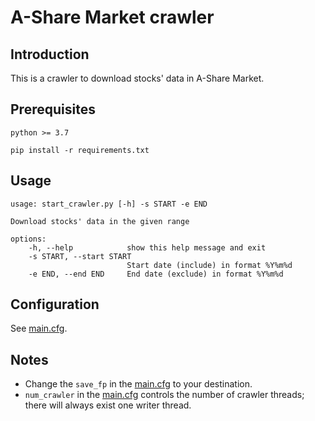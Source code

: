 # A-Share Market crawler

## Introduction

This is a crawler to download stocks' data in A-Share Market.

## Prerequisites

`python >= 3.7`

`pip install -r requirements.txt`

## Usage

```
usage: start_crawler.py [-h] -s START -e END

Download stocks' data in the given range

options:
    -h, --help            show this help message and exit
    -s START, --start START
                          Start date (include) in format %Y%m%d
    -e END, --end END     End date (exclude) in format %Y%m%d
```

## Configuration

See [main.cfg](./config/main.cfg).

## Notes

- Change the `save_fp` in the [main.cfg](./config/main.cfg) to your destination.
- `num_crawler` in the [main.cfg](./config/main.cfg) controls the number of crawler threads; there will always exist one writer thread.